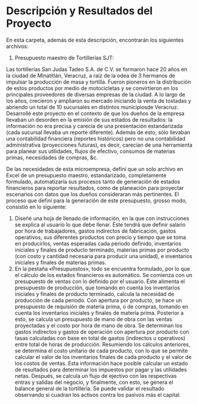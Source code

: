 # Descripción y Resultados del Proyecto

En esta carpeta, además de esta descripción, encontrarán los siguientes archivos:

1. Presupuesto maestro de Tortillerías SJT: 

Las tortillerías San Judas Tadeo S.A. de C.V. se formaron hace 20 años en la ciudad de Minatitlán, Veracruz, a raíz de la odea de 3 hermanos de impulsar la producción de masa y tortilla. Fueron pioneros en la distribución de estos productos por medio de motocicletas y se convirtieron en los principales proveedores de diversas empresas de la ciudad. A lo largo de los años, crecieron y ampliaron su mercado iniciando la venta de tostadas y abriendo un total de 10 sucursales en distintos municipiosde Veracruz. Desarrollé este proyecto en el contexto de que los dueños de la empresa llevaban un desorden en la emisión de sus estados de resultados: la información no era precisa y carecía de una presentación estandarizada (cada sucursal llevaba un reporte diferente). Además de esto, sólo llevaban una contabilidad financiera (reportes históricos) pero no una contabilidad administrativa (proyecciones futuras), es decir, carecían de una herramienta para planear sus utilidades, flujos de efectivo, consumos de materias primas, necesidades de compras, &c.

De las necesidades de esta microempresa, definí que un solo archivo en Excel de un presupuesto maestro, estandarizado, completamente formulado, automatizaría sus procesos tanto de generación de estados financieros para reportar resultados, como de planeación para proyectar escenarios con datos que los dueños consideraran más pertinentes. El proceso que definí para la generación de este presupuesto, grosso modo, consistió en lo siguiente:

1. Diseñé una hoja de llenado de información, en la que con instrucciones se explica al usuario lo que debe llenar. Éste tendrá que definir salario por hora de trabajadores, gastos indirectos de fabricación, gastos operativos, sus diferentes productos con precio y tiempo que se toma en producirlos, ventas esperadas cada periodo definido, inventarios iniciales y finales de producto terminado, materias primas por producto (con costo y cantidad necesaria para producir una unidad), e inventarios iniciales y finales de materias primas.
2. En la pestaña «Presupuestos», todo se encuentra formulado, por lo que el cálculo de los estados financieros es automático. Se comienza con un presupuesto de ventas con lo definido por el usuario. Éste alimenta el presupuesto de producción, que tomando en cuenta los inventarios iniciales y finales de producto terminado, calcula la necesidad de producción de cada periodo. Con apertura por producto, se hace un presupuesto de requisión de materia prima, o de compras, tomando en cuenta los inventarios iniciales y finales de materia prima. Posterior a esto, se calcula un presupuesto de mano de obra con las ventas proyectadas y el costo por hora de mano de obra. Se determinan los gastos indirectos y gastos de operación con apertura por producto con tasas calculadas con base en total de gastos (indirectos u operativos) entre total de horas de producción. Resumiendo los cálculos anteriores, se determina el costo unitario de cada producto, con lo que se permite calcular el valor de los inventarios finales de cada producto y el valor de los costos de ventas. Esta información hace posible calcular un estado de resultados para determinar los impuestos por pagar y las utilidades netas. Después, se calcula un flujo de ejectivo con las respectivas entras y salidas del negocio, y finalmente, con esto, se genera el balance general de la tortillería. Se puede validar el resultado observando si cuadran los activos contra los pasivos más el capital.
